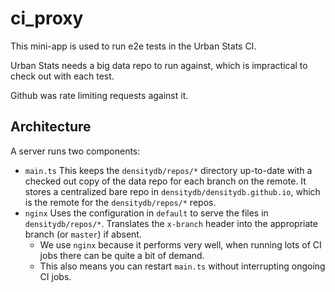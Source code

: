# ci_proxy

This mini-app is used to run e2e tests in the Urban Stats CI.

Urban Stats needs a big data repo to run against, which is impractical to check out with each test.

Github was rate limiting requests against it.

## Architecture

A server runs two components:

- `main.ts` This keeps the `densitydb/repos/*` directory up-to-date with a checked out copy of the data repo for each branch on the remote. It stores a centralized bare repo in `densitydb/densitydb.github.io`, which is the remote for the `densitydb/repos/*` repos.
- `nginx` Uses the configuration in `default` to serve the files in `densitydb/repos/*`. Translates the `x-branch` header into the appropriate branch (or `master`) if absent.
  - We use `nginx` because it performs very well, when running lots of CI jobs there can be quite a bit of demand.
  - This also means you can restart `main.ts` without interrupting ongoing CI jobs.
